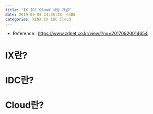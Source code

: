 ```yaml
---
title: "IX IDC Cloud 사업 개념"
date: 2019-09-05 14:36:28 -0400
categories: KINX IX IDC Cloud
---
```

- Reference : https://www.zdnet.co.kr/view/?no=20170920014654

# IX란?

# IDC란?

# Cloud란?

